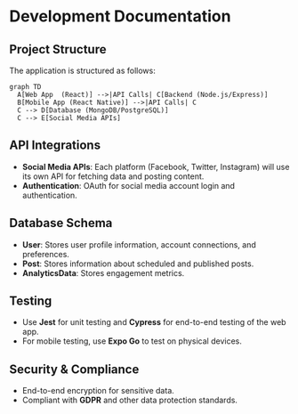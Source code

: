 ﻿# Development Documentation

## Project Structure
The application is structured as follows:

```mermaid
graph TD
  A[Web App  (React)] -->|API Calls| C[Backend (Node.js/Express)]
  B[Mobile App (React Native)] -->|API Calls| C
  C --> D[Database (MongoDB/PostgreSQL)]
  C --> E[Social Media APIs]

```

## API Integrations
- **Social Media APIs**: Each platform (Facebook, Twitter, Instagram) will use its own API for fetching data and posting content.
- **Authentication**: OAuth for social media account login and authentication.

## Database Schema
- **User**: Stores user profile information, account connections, and preferences.
- **Post**: Stores information about scheduled and published posts.
- **AnalyticsData**: Stores engagement metrics.

## Testing
- Use **Jest** for unit testing and **Cypress** for end-to-end testing of the web app.
- For mobile testing, use **Expo Go** to test on physical devices.

## Security & Compliance
- End-to-end encryption for sensitive data.
- Compliant with **GDPR** and other data protection standards.

